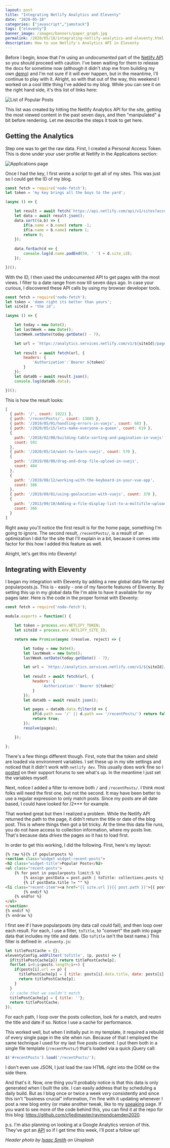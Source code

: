 ```yaml
---
layout: post
title: "Integrating Netlify Analytics and Eleventy"
date: "2020-05-18"
categories: ["javascript","jamstack"]
tags: ["eleventy"]
banner_image: /images/banners/paper_graph.jpg
permalink: /2020/05/18/integrating-netlify-analytics-and-eleventy.html
description: How to use Netlify's Analytics API in Eleventy
---
```


Before I begin, know that I'm using an *undocumented* part of the [Netlify API](https://open-api.netlify.com/) so you should proceed with caution. I've been waiting for them to release the docs for sometime now (although it didn't stop me from building my own [demo](https://www.raymondcamden.com/2019/10/05/building-a-netlify-stats-viewer-in-vuejs)) and I'm not sure if it will ever happen, but in the meantime, I'll continue to play with it. Alright, so with that out of the way, this weekend I worked on a cool little thing I've added to my blog. While you can see it on the right hand side, it's this list of links here:

<p>
<img data-src="https://static.raymondcamden.com/images/2020/05/pp1.png" alt="List of Popular Posts" class="lazyload imgborder imgcenter">
</p>

This list was created by hitting the Netlify Analytics API for the site, getting the most viewed content in the past seven days, and then "manipulated" a bit before rendering. Let me describe the steps it took to get here.

## Getting the Analytics

Step one was to get the raw data. First, I created a Personal Access Token. This is done under your user profile at Netlify in the Applications section:

<p>
<img data-src="https://static.raymondcamden.com/images/2020/05/pp2.png" alt="Applications page" class="lazyload imgborder imgcenter">
</p>

Once I had the key, I first wrote a script to get all of my sites. This was just so I could get the ID of my blog.

```js
const fetch = require('node-fetch');
let token = 'my key brings all the boys to the yard';

(async () => {

	let result = await fetch(`https://api.netlify.com/api/v1/sites?access_token=${token}`);
	let data = await result.json();
	data.sort((a,b) => {
		if(a.name < b.name) return -1;
		if(a.name > b.name) return 1;
		return 0;
	});
	
	data.forEach(d => {
		console.log(d.name.padEnd(50, ' ') + d.site_id);
	});

})();
```

With the ID, I then used the undocumented API to get pages with the most views. I filter to a date range from now till seven days ago. In case your curious, I discovered these API calls by using my browser developer tools.

```js
const fetch = require('node-fetch');
let token = 'damn right its better than yours';
let siteId = 'the id';

(async () => {

	let today = new Date();
	let lastWeek = new Date();
	lastWeek.setDate(today.getDate() - 7);

	let url = `https://analytics.services.netlify.com/v1/${siteId}/pages?from=${lastWeek.getTime()}&to=${today.getTime()}&timezone=-0500&limit=10`;
	
	let result = await fetch(url, {
		headers: {
			'Authorization':`Bearer ${token}`
		}
	});
	let dataOb = await result.json();
	console.log(dataOb.data);	

})();
```

This is how the result looks:

```js
[
  { path: '/', count: 19221 },
  { path: '/recentPosts/', count: 13885 },
  { path: '/2019/05/01/handling-errors-in-vuejs', count: 683 },
  { path: '/2020/05/15/lets-make-everyone-a-queen', count: 619 },
  {
    path: '/2018/02/08/building-table-sorting-and-pagination-in-vuejs',
    count: 591
  },
  { path: '/2020/05/14/want-to-learn-vuejs', count: 570 },
  {
    path: '/2019/08/08/drag-and-drop-file-upload-in-vuejs',
    count: 484
  },
  {
    path: '/2019/08/12/working-with-the-keyboard-in-your-vue-app',
    count: 386
  },
  { path: '/2019/09/01/using-geolocation-with-vuejs', count: 370 },
  {
    path: '/2013/09/10/Adding-a-file-display-list-to-a-multifile-upload-HTML-control',
    count: 366
  }
]
```

Right away you'll notice the first result is for the home page, something I'm going to ignore. The second result, `/recentPosts/`, is a result of an optimization I did for the site that I'll explain in a bit, because it comes into factor for this how I added this feature as well. 

Alright, let's get this into Eleventy!

## Integrating with Eleventy

I began my integration with Eleventy by adding a new global data file named popularposts.js. This is - easily - one of my favorite features of Eleventy. By setting this up in my global data file I'm able to have it available for my pages later. Here is the code in the proper format with Eleventy: 

```js
const fetch = require('node-fetch');

module.exports = function() {

	let token = process.env.NETLIFY_TOKEN;
	let siteId = process.env.NETLIFY_SITE_ID;

	return new Promise(async (resolve, reject) => {

		let today = new Date();
		let lastWeek = new Date();
		lastWeek.setDate(today.getDate() - 7);

		let url = `https://analytics.services.netlify.com/v1/${siteId}/pages?from=${lastWeek.getTime()}&to=${today.getTime()}&timezone=-0500&limit=15`;
		
		let result = await fetch(url, {
			headers: {
				'Authorization':`Bearer ${token}`
			}
		});
		let dataOb = await result.json();

		let pages = dataOb.data.filter(d => {
			if(d.path === '/' || d.path === '/recentPosts/') return false;
			return true;
		});
		resolve(pages);

	});

};
```

There's a few things different though. First, note that the token and siteId are loaded via environment variables. I set these up in my site settings and noticed that it didn't work with `netlify dev`. This usually does work fine so I [posted](https://community.netlify.com/t/access-environment-variables-outside-of-functions/14834) on their support forums to see what's up. In the meantime I just set the variables myself.

Next, notice I added a filter to remove both `/` and `/recentPosts/`. I think most folks will need the first one, but not the second. It may have been better to use a regular expression to only match posts. Since my posts are all date based, I could have looked for /2*** for example. 

That worked great but then I realized a problem. While the Netlify API returned the path to the page, it didn't return the title or date of the blog post. This is where things then got a bit tricky. At the time this data file runs, you do not have access to collection information, where my posts live. That's because data *drives* the pages so it has to load first. 

In order to get this working, I did the following. First, here's my layout:

```html
{% raw %}{% if popularposts %}
<section class="widget widget-recent-posts">
<h2 class="widget-title">Popular Posts</h2>
<ul class="recent-posts">
	{% for post in popularposts limit:5 %}
		{% assign postData = post.path | toTitle: collections.posts %}
		{% if postData.title != "" %}
<li class="recent-item"><a href="{{ site.url }}{{ post.path }}">{{ postData.title }}</a> <span> {{ postData.date | date: "%B %e, %Y" }}</span></li>
		{% endif %}
	{% endfor %}
</ul>
</section>
{% endif %}
{% endraw %}
```

I first see if I have popularposts (my data call could fail), and then loop over each result. For each, I use a filter, `toTitle`, to "convert" the path into page data that includes my title and date. (So `toTitle` isn't the best name.) This filter is defined in `.eleventy.js`:

```js
let titlePostCache = {};
eleventyConfig.addFilter('toTitle', (p, posts) => {
  if(titlePostCache[p]) return titlePostCache[p];
  for(let i=0;i<posts.length;i++) {
    if(posts[i].url == p) {
      titlePostCache[p] = { title: posts[i].data.title, date: posts[i].date};
      return titlePostCache[p];
    }
  }
  // cache that we couldn't match
  titlePostCache[p] = { title: ''};
  return titlePostCache;
});
```

For each path, I loop over the posts collection, look for a match, and reutrn the title and date if so. Notice I use a cache for performance. 

This worked well, but when I initially put in my template, it required a rebuild of every single page in the site when run. Because of that I employed the same technique I used for my last five posts content. I put them both in a single file template (`/recentPosts/`) that's loaded via a quick jQuery call:

```js
$('#recentPosts').load('/recentPosts/');
```

I don't even use JSON, I just load the raw HTML right into the DOM on the side there. 

And that's it. Now, one thing you'll probably notice is that this data is only generated when I built the site. I can easily address that by scheduling a daily build. But as I blog once or twice a week *very* consistently and since this isn't "business crucial" information, I'm fine with it updating whenever I post a new blog entry (or make another tweak, like to my [speaking](/speaking) page. If you want to see more of the code behind this, you can find it at the repo for this blog: <https://github.com/cfjedimaster/raymondcamden2020>. 

p.s. I'm also planning on looking at a Google Analytics version of this. They've got an [API](https://developers.google.com/analytics/devguides/reporting/core/v3/reference) so if I get time this week, I'll post a follow up!

<i>Header photo by <a href="https://unsplash.com/@isaacmsmith?utm_source=unsplash&utm_medium=referral&utm_content=creditCopyText">Isaac Smith</a> on Unsplash</i>